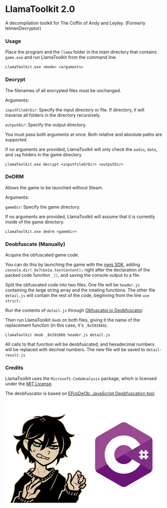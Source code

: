 
# LlamaToolkit 2.0

A decompilation toolkit for The Coffin of Andy and Leyley. (Formerly IelmenDecryptor)

### Usage

Place the program and the `llama` folder in the main directory that contains `game.exe` and run LlamaToolkit from the command line.

```
LlamaToolkit.exe <mode> <arguments>
```

### Decrypt

The filenames of all encrypted files must be unchanged.

Arguments:

`inputFileOrDir`: Specify the input directory or file. If directory, it will traverse all folders in the directory recursively.

`outputDir`: Specify the output directory.

You must pass both arguments at once. Both relative and absolute paths are supported.

If no arguments are provided, LlamaToolkit will only check the `audio`, `data`, and `img` folders in the game directory.

```
LlamaToolkit.exe decrypt <inputFileOrDir> <outputDir>
```

### DeDRM

Allows the game to be launched without Steam.

Arguments:

`gameDir`: Specify the game directory.

If no arguments are provided, LlamaToolkit will assume that it is currently inside of the game directory.

```
LlamaToolkit.exe dedrm <gameDir>
```

### Deobfuscate (Manually)

Acquire the obfuscated game code.

You can do this by launching the game with the [nwjs SDK](https://nwjs.io/), adding `console.dir(_0x7cbe1a.textContent);` right after the declaration of the packed code function `_()`, and saving the console output to a file.

Split the obfuscated code into two files. One file will be `header.js` containing the large string array and the rotating functions. The other file `detail.js` will contain the rest of the code, beginning from the line `use strict;`

Run the contents of `detail.js` through [Obfuscator.io Deobfuscator](https://obf-io.deobfuscate.io/).

Then run LlamaToolkit `deob` on both files, giving it the name of the replacement function (in this case, it's `_0x59166b`).

```
LlamaToolkit deob _0x59166b header.js detail.js
```

All calls to that function will be deobfuscated, and hexadecimal numbers will be replaced with decimal numbers. The new file will be saved to `detail-result.js`

### Credits

LlamaToolkit uses the `Microsoft.CodeAnalysis` package, which is licensed under the [MIT License](https://github.com/dotnet/roslyn/blob/main/License.txt).

The deobfuscator is based on [EPJsDeOb: JavaScript Deobfuscation tool](https://github.com/surya-rakanta/EPJsDeOb).

![andrew](/docs/cs.png)